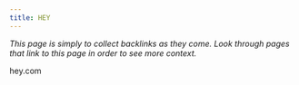 ```yaml
---
title: HEY
---
```

*This page is simply to collect backlinks as they come. Look through pages that link to this page in order to see more context.*

hey.com
